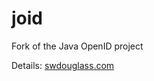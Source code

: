 # joid
Fork of the Java OpenID project

Details:
[swdouglass.com](https://swdouglass.com/wiki/Wiki.jsp?page=JOID)
